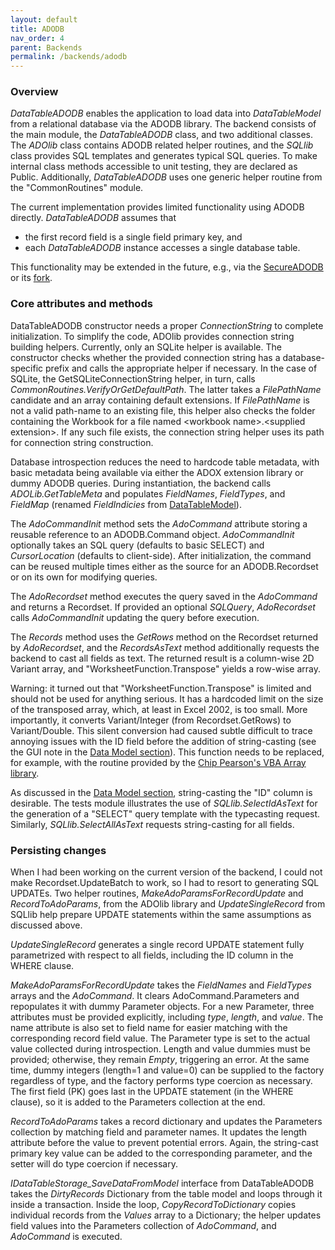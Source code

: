 ```yaml
---
layout: default
title: ADODB
nav_order: 4
parent: Backends
permalink: /backends/adodb
---
```


### Overview

*DataTableADODB* enables the application to load data into *DataTableModel* from a relational database via the ADODB library. The backend consists of the main module, the *DataTableADODB* class, and two additional classes.  The *ADOlib* class contains ADODB related helper routines, and the *SQLlib* class provides SQL templates and generates typical SQL queries. To make internal class methods accessible to unit testing, they are declared as Public. Additionally, *DataTableADODB* uses one generic helper routine from the "CommonRoutines" module.

The current implementation provides limited functionality using ADODB directly. *DataTableADODB* assumes that

- the first record field is a single field primary key, and
- each *DataTableADODB* instance accesses a single database table.

This functionality may be extended in the future, e.g., via the [SecureADODB][SecureADODB] or its [fork][SecureADODB fork].

### Core attributes and methods

DataTableADODB constructor needs a proper *ConnectionString* to complete initialization. To simplify the code, ADOlib provides connection string building helpers. Currently, only an SQLite helper is available. The constructor checks whether the provided connection string has a database-specific prefix and calls the appropriate helper if necessary. In the case of SQLite, the GetSQLiteConnectionString helper, in turn, calls *CommonRoutines.VerifyOrGetDefaultPath*. The latter takes a *FilePathName* candidate and an array containing default extensions. If *FilePathName* is not a valid path-name to an existing file, this helper also checks the folder containing the Workbook for a file named \<workbook name\>.\<supplied extension\>. If any such file exists, the connection string helper uses its path for connection string construction.

Database introspection reduces the need to hardcode table metadata, with basic metadata being available via either the ADOX extension library or dummy ADODB queries. During instantiation, the backend calls *ADOLib.GetTableMeta* and populates *FieldNames*, *FieldTypes*, and *FieldMap* (renamed *FieldIndicies* from [DataTableModel][DataTableModel]).

The *AdoCommandInit* method sets the *AdoCommand* attribute storing a reusable reference to an ADODB.Command object. *AdoCommandInit* optionally takes an SQL query (defaults to basic SELECT) and *CursorLocation* (defaults to client-side). After initialization, the command can be reused multiple times either as the source for an ADODB.Recordset or on its own for modifying queries.

The *AdoRecordset* method executes the query saved in the *AdoCommand* and returns a Recordset. If provided an optional *SQLQuery*, *AdoRecordset* calls *AdoCommandInit* updating the query before execution. 

The *Records* method uses the *GetRows* method on the Recordset returned by *AdoRecordset*, and the *RecordsAsText* method additionally requests the backend to cast all fields as text. The returned result is a column-wise 2D Variant array, and "WorksheetFunction.Transpose" yields a row-wise array.

Warning: it turned out that "WorksheetFunction.Transpose" is limited and should not be used for anything serious. It has a hardcoded limit on the size of the transposed array, which, at least in Excel 2002, is too small. More importantly, it converts Variant/Integer (from Recordset.GetRows) to Variant/Double. This silent conversion had caused subtle difficult to trace annoying issues with the ID field before the addition of string-casting (see the GUI note in the [Data Model section][DataTableModel]). This function needs to be replaced, for example, with the routine provided by the [Chip Pearson's VBA Array library][VBAArrayLib].

As discussed in the [Data Model section][DataTableModel], string-casting the "ID" column is desirable. The tests module illustrates the use of *SQLlib.SelectIdAsText* for the generation of a "SELECT" query template with the typecasting request. Similarly, *SQLlib.SelectAllAsText* requests string-casting for all fields.

### Persisting changes

When I had been working on the current version of the backend, I could not make Recordset.UpdateBatch to work, so I had to resort to generating SQL UPDATEs. Two helper routines, *MakeAdoParamsForRecordUpdate* and *RecordToAdoParams*, from the ADOlib library and *UpdateSingleRecord* from SQLlib help prepare UPDATE statements within the same assumptions as discussed above. 

*UpdateSingleRecord* generates a single record UPDATE statement fully parametrized with respect to all fields, including the ID column in the WHERE clause.

*MakeAdoParamsForRecordUpdate* takes the *FieldNames* and *FieldTypes* arrays and the *AdoCommand*. It clears AdoCommand.Parameters and repopulates it with dummy Parameter objects. For a new Parameter, three attributes must be provided explicitly, including *type*, *length*, and *value*. The name attribute is also set to field name for easier matching with the corresponding record field value. The Parameter type is set to the actual value collected during introspection. Length and value dummies must be provided; otherwise, they remain *Empty*, triggering an error. At the same time, dummy integers (length=1 and value=0) can be supplied to the factory regardless of type, and the factory performs type coercion as necessary. The first field (PK) goes last in the UPDATE statement (in the WHERE clause), so it is added to the Parameters collection at the end.

*RecordToAdoParams* takes a record dictionary and updates the Parameters collection by matching field and parameter names. It updates the length attribute before the value to prevent potential errors. Again, the string-cast primary key value can be added to the corresponding parameter, and the setter will do type coercion if necessary.

*IDataTableStorage_SaveDataFromModel* interface from DataTableADODB takes the *DirtyRecords* Dictionary from the table model and loops through it inside a transaction. Inside the loop, *CopyRecordToDictionary* copies individual records from the *Values* array to a Dictionary; the helper updates field values into the Parameters collection of *AdoCommand*, and *AdoCommand* is executed.


[SecureADODB]: https://github.com/rubberduck-vba/examples/tree/master/SecureADODB
[SecureADODB fork]: https://github.com/pchemguy/RDVBA-examples
[Multiple interfaces]: https://pchemguy.github.io/ContactEditor/class-design
[DataTableModel]: https://pchemguy.github.io/ContactEditor/storage-library/implementation-details#datatablemodel
[VBAArrayLib]: http://cpearson.com/excel/vbaarrays.htm